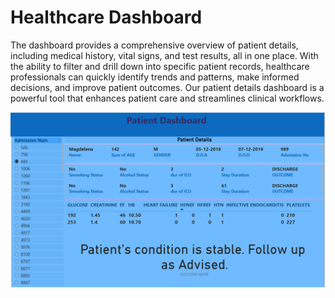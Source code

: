 # Healthcare Dashboard

The dashboard provides a comprehensive overview of patient details, including medical history, vital signs, and test results, all in one place. With the ability to filter and drill down into specific patient records, healthcare professionals can quickly identify trends and patterns, make informed decisions, and improve patient outcomes. Our patient details dashboard is a powerful tool that enhances patient care and streamlines clinical workflows.

![Dashboard Image](./DashboardImg.png)